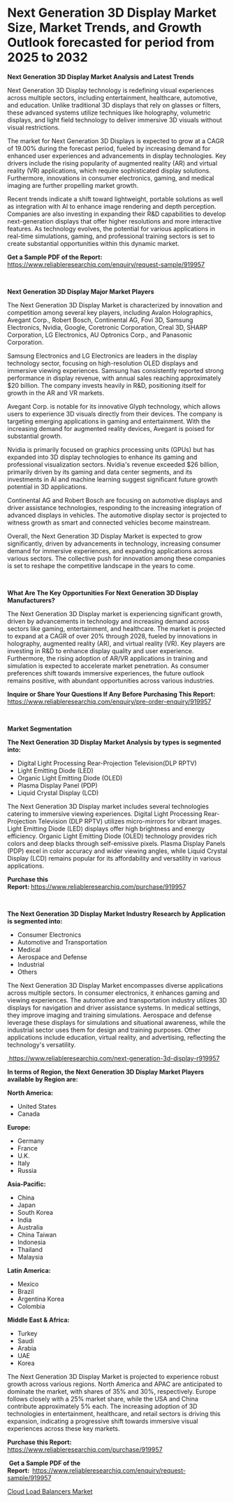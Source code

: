 <p><h1>Next Generation 3D Display Market Size, Market Trends, and Growth Outlook forecasted for period from 2025 to 2032</h1></p><p><strong>Next Generation 3D Display Market Analysis and Latest Trends</strong></p>
<p><p>Next Generation 3D Display technology is redefining visual experiences across multiple sectors, including entertainment, healthcare, automotive, and education. Unlike traditional 3D displays that rely on glasses or filters, these advanced systems utilize techniques like holography, volumetric displays, and light field technology to deliver immersive 3D visuals without visual restrictions.</p><p>The market for Next Generation 3D Displays is expected to grow at a CAGR of 19.00% during the forecast period, fueled by increasing demand for enhanced user experiences and advancements in display technologies. Key drivers include the rising popularity of augmented reality (AR) and virtual reality (VR) applications, which require sophisticated display solutions. Furthermore, innovations in consumer electronics, gaming, and medical imaging are further propelling market growth.</p><p>Recent trends indicate a shift toward lightweight, portable solutions as well as integration with AI to enhance image rendering and depth perception. Companies are also investing in expanding their R&D capabilities to develop next-generation displays that offer higher resolutions and more interactive features. As technology evolves, the potential for various applications in real-time simulations, gaming, and professional training sectors is set to create substantial opportunities within this dynamic market.</p></p>
<p><strong>Get a Sample PDF of the Report:&nbsp;</strong> <a href="https://www.reliableresearchiq.com/enquiry/request-sample/919957?utm_campaign=3260&utm_medium=2&utm_source=Github&utm_content=ia&utm_term=05032025&utm_id=next-generation-3d-display">https://www.reliableresearchiq.com/enquiry/request-sample/919957</a></p>
<p>&nbsp;</p>
<p><strong>Next Generation 3D Display Major Market Players</strong></p>
<p><p>The Next Generation 3D Display Market is characterized by innovation and competition among several key players, including Avalon Holographics, Avegant Corp., Robert Bosch, Continental AG, Fovi 3D, Samsung Electronics, Nvidia, Google, Coretronic Corporation, Creal 3D, SHARP Corporation, LG Electronics, AU Optronics Corp., and Panasonic Corporation.</p><p>Samsung Electronics and LG Electronics are leaders in the display technology sector, focusing on high-resolution OLED displays and immersive viewing experiences. Samsung has consistently reported strong performance in display revenue, with annual sales reaching approximately $20 billion. The company invests heavily in R&D, positioning itself for growth in the AR and VR markets.</p><p>Avegant Corp. is notable for its innovative Glyph technology, which allows users to experience 3D visuals directly from their devices. The company is targeting emerging applications in gaming and entertainment. With the increasing demand for augmented reality devices, Avegant is poised for substantial growth.</p><p>Nvidia is primarily focused on graphics processing units (GPUs) but has expanded into 3D display technologies to enhance its gaming and professional visualization sectors. Nvidia's revenue exceeded $26 billion, primarily driven by its gaming and data center segments, and its investments in AI and machine learning suggest significant future growth potential in 3D applications.</p><p>Continental AG and Robert Bosch are focusing on automotive displays and driver assistance technologies, responding to the increasing integration of advanced displays in vehicles. The automotive display sector is projected to witness growth as smart and connected vehicles become mainstream.</p><p>Overall, the Next Generation 3D Display Market is expected to grow significantly, driven by advancements in technology, increasing consumer demand for immersive experiences, and expanding applications across various sectors. The collective push for innovation among these companies is set to reshape the competitive landscape in the years to come.</p></p>
<p>&nbsp;</p>
<p><strong>What Are The Key Opportunities For Next Generation 3D Display Manufacturers?</strong></p>
<p><p>The Next Generation 3D Display market is experiencing significant growth, driven by advancements in technology and increasing demand across sectors like gaming, entertainment, and healthcare. The market is projected to expand at a CAGR of over 20% through 2028, fueled by innovations in holography, augmented reality (AR), and virtual reality (VR). Key players are investing in R&D to enhance display quality and user experience. Furthermore, the rising adoption of AR/VR applications in training and simulation is expected to accelerate market penetration. As consumer preferences shift towards immersive experiences, the future outlook remains positive, with abundant opportunities across various industries.</p></p>
<p><strong>Inquire or Share Your Questions If Any Before Purchasing This Report:</strong> <a href="https://www.reliableresearchiq.com/enquiry/pre-order-enquiry/919957?utm_campaign=3260&utm_medium=2&utm_source=Github&utm_content=ia&utm_term=05032025&utm_id=next-generation-3d-display">https://www.reliableresearchiq.com/enquiry/pre-order-enquiry/919957</a></p>
<p>&nbsp;</p>
<p><strong>Market Segmentation</strong></p>
<p><strong>The Next Generation 3D Display Market Analysis by types is segmented into:</strong></p>
<p><ul><li>Digital Light Processing Rear-Projection Television(DLP RPTV)</li><li>Light Emitting Diode (LED)</li><li>Organic Light Emitting Diode (OLED)</li><li>Plasma Display Panel (PDP)</li><li>Liquid Crystal Display (LCD)</li></ul></p>
<p><p>The Next Generation 3D Display market includes several technologies catering to immersive viewing experiences. Digital Light Processing Rear-Projection Television (DLP RPTV) utilizes micro-mirrors for vibrant images. Light Emitting Diode (LED) displays offer high brightness and energy efficiency. Organic Light Emitting Diode (OLED) technology provides rich colors and deep blacks through self-emissive pixels. Plasma Display Panels (PDP) excel in color accuracy and wider viewing angles, while Liquid Crystal Display (LCD) remains popular for its affordability and versatility in various applications.</p></p>
<p><strong>Purchase this Report:&nbsp;</strong><a href="https://www.reliableresearchiq.com/purchase/919957?utm_campaign=3260&utm_medium=2&utm_source=Github&utm_content=ia&utm_term=05032025&utm_id=next-generation-3d-display">https://www.reliableresearchiq.com/purchase/919957</a></p>
<p>&nbsp;</p>
<p><strong>The Next Generation 3D Display Market Industry Research by Application is segmented into:</strong></p>
<p><ul><li>Consumer Electronics</li><li>Automotive and Transportation</li><li>Medical</li><li>Aerospace and Defense</li><li>Industrial</li><li>Others</li></ul></p>
<p><p>The Next Generation 3D Display Market encompasses diverse applications across multiple sectors. In consumer electronics, it enhances gaming and viewing experiences. The automotive and transportation industry utilizes 3D displays for navigation and driver assistance systems. In medical settings, they improve imaging and training simulations. Aerospace and defense leverage these displays for simulations and situational awareness, while the industrial sector uses them for design and training purposes. Other applications include education, virtual reality, and advertising, reflecting the technology's versatility.</p></p>
<p><a href="https://www.reliableresearchiq.com/next-generation-3d-display-r919957?utm_campaign=3260&utm_medium=2&utm_source=Github&utm_content=ia&utm_term=05032025&utm_id=next-generation-3d-display">&nbsp;https://www.reliableresearchiq.com/next-generation-3d-display-r919957</a></p>
<p><strong>In terms of Region, the Next Generation 3D Display Market Players available by Region are:</strong></p>
<p>
    <p> <strong> North America: </strong>
        <ul>
            <li>United States</li>
            <li>Canada</li>
        </ul>
        </p> 
    <p> <strong> Europe: </strong>
        <ul>
            <li>Germany</li>
            <li>France</li>
            <li>U.K.</li>
            <li>Italy</li>
            <li>Russia</li>
        </ul>
        </p> 
    <p> <strong> Asia-Pacific: </strong>
        <ul>
            <li>China</li>
            <li>Japan</li>
            <li>South Korea</li>
            <li>India</li>
            <li>Australia</li>
            <li>China Taiwan</li>
            <li>Indonesia</li>
            <li>Thailand</li>
            <li>Malaysia</li>
        </ul>
        </p> 
    <p> <strong> Latin America: </strong>
        <ul>
            <li>Mexico</li>
            <li>Brazil</li>
            <li>Argentina Korea</li>
            <li>Colombia</li>
        </ul>
        </p> 
    <p> <strong> Middle East & Africa: </strong>
        <ul>
            <li>Turkey</li>
            <li>Saudi</li>
            <li>Arabia</li>
            <li>UAE</li>
            <li>Korea</li>
        </ul>
    </p>
    </p>
<p><p>The Next Generation 3D Display Market is projected to experience robust growth across various regions. North America and APAC are anticipated to dominate the market, with shares of 35% and 30%, respectively. Europe follows closely with a 25% market share, while the USA and China contribute approximately 5% each. The increasing adoption of 3D technologies in entertainment, healthcare, and retail sectors is driving this expansion, indicating a progressive shift towards immersive visual experiences across these key markets.</p></p>
<p><strong>Purchase this Report: </strong><a href="https://www.reliableresearchiq.com/purchase/919957?utm_campaign=3260&utm_medium=2&utm_source=Github&utm_content=ia&utm_term=05032025&utm_id=next-generation-3d-display">https://www.reliableresearchiq.com/purchase/919957</a></p>
<p>&nbsp;<strong>Get a Sample PDF of the Report:&nbsp;&nbsp;</strong><a href="https://www.reliableresearchiq.com/enquiry/request-sample/919957?utm_campaign=3260&utm_medium=2&utm_source=Github&utm_content=ia&utm_term=05032025&utm_id=next-generation-3d-display">https://www.reliableresearchiq.com/enquiry/request-sample/919957</a></p>
<p><strong></strong></p>
<p><p><a href="https://github.com/salodipura00/Market-Research-Report-List-1/blob/main/cloud-load-balancers-market.md?utm_campaign=3260&utm_medium=2&utm_source=Github&utm_content=ia&utm_term=05032025&utm_id=next-generation-3d-display">Cloud Load Balancers Market</a></p></p>